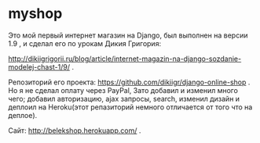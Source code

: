 # myshop
Это мой первый интернет магазин на Django, был выполнен на версии 1.9 , и сделал его по урокам Дикия Григория: 

http://dikiigrigorii.ru/blog/article/internet-magazin-na-django-sozdanie-modelej-chast-1/9/ .

Репозиторий его проекта: https://github.com/dikiigr/django-online-shop . 
Но я не сделал оплату через PayPal, Зато добавил и изменил много чего; добавил авторизацию, ajax запросы, search,  изменил дизайн и деплоил на Heroku(этот репазиторий немного отличается от того что на деплое).

Сайт: http://belekshop.herokuapp.com/ .

